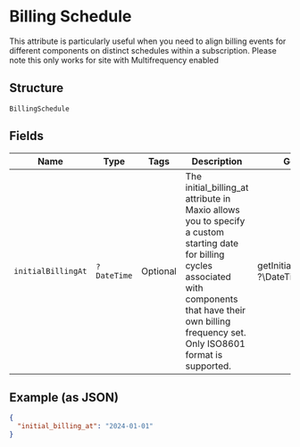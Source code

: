 
# Billing Schedule

This attribute is particularly useful when you need to align billing events for different components on distinct schedules within a subscription. Please note this only works for site with Multifrequency enabled

## Structure

`BillingSchedule`

## Fields

| Name | Type | Tags | Description | Getter | Setter |
|  --- | --- | --- | --- | --- | --- |
| `initialBillingAt` | `?DateTime` | Optional | The initial_billing_at attribute in Maxio allows you to specify a custom starting date for billing cycles associated with components that have their own billing frequency set. Only ISO8601 format is supported. | getInitialBillingAt(): ?\DateTime | setInitialBillingAt(?\DateTime initialBillingAt): void |

## Example (as JSON)

```json
{
  "initial_billing_at": "2024-01-01"
}
```

